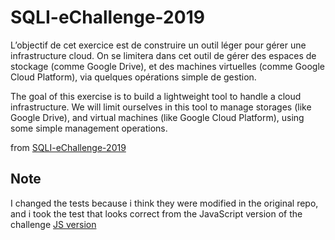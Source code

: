 # SQLI-eChallenge-2019
L’objectif de cet exercice est de construire un outil léger pour gérer une infrastructure cloud.
On se limitera dans cet outil de gérer des espaces de stockage (comme Google Drive), et des
machines virtuelles (comme Google Cloud Platform), via quelques opérations simple de gestion.

The goal of this exercise is to build a lightweight tool to handle a cloud infrastructure. We
will limit ourselves in this tool to manage storages (like Google Drive), and virtual machines
(like Google Cloud Platform), using some simple management operations.

from [SQLI-eChallenge-2019](https://github.com/Anticonformiste/SQLI-eChallenge-2019)
## Note 
I changed the tests because i think they were modified in the original repo, and i took the test that looks correct from the JavaScript version of the challenge [JS version](https://github.com/bacarybruno/e-challenge-sqli-2018) 